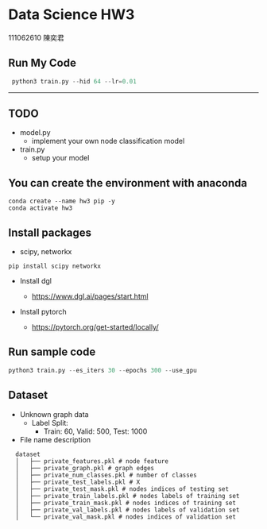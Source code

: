 # Data Science HW3

111062610 陳奕君

## Run My Code
```python
 python3 train.py --hid 64 --lr=0.01
```

---
## TODO
* model.py
  * implement your own node classification model
* train.py
  * setup your model

## You can create the environment with anaconda
```
conda create --name hw3 pip -y
conda activate hw3
```
## Install packages
* scipy, networkx
```
pip install scipy networkx
```
* Install dgl
  * https://www.dgl.ai/pages/start.html

* Install pytorch
  * https://pytorch.org/get-started/locally/

## Run sample code
```python
python3 train.py --es_iters 30 --epochs 300 --use_gpu
```

## Dataset
* Unknown graph data
  * Label Split:
    * Train: 60, Valid: 500, Test: 1000
* File name description
```
  dataset
  │   ├── private_features.pkl # node feature
  │   ├── private_graph.pkl # graph edges
  │   ├── private_num_classes.pkl # number of classes
  │   ├── private_test_labels.pkl # X
  │   ├── private_test_mask.pkl # nodes indices of testing set
  │   ├── private_train_labels.pkl # nodes labels of training set
  │   ├── private_train_mask.pkl # nodes indices of training set
  │   ├── private_val_labels.pkl # nodes labels of validation set
  │   └── private_val_mask.pkl # nodes indices of validation set
```
